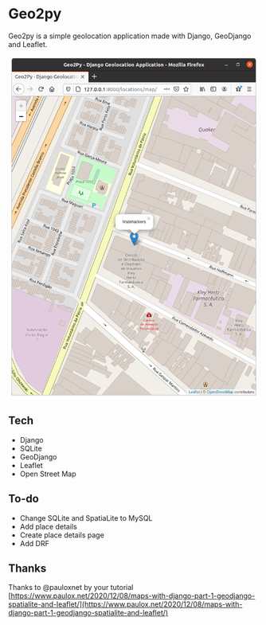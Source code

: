 # Geo2py
Geo2py is a simple geolocation application made with Django, GeoDjango  and Leaflet.

![screenshot](screenshot.png)

## Tech
- Django
- SQLite
- GeoDjango
- Leaflet
- Open Street Map

## To-do
- Change SQLite and SpatiaLite to MySQL
- Add place details
- Create place details page
- Add DRF


## Thanks
Thanks to @pauloxnet by your tutorial [https://www.paulox.net/2020/12/08/maps-with-django-part-1-geodjango-spatialite-and-leaflet/](https://www.paulox.net/2020/12/08/maps-with-django-part-1-geodjango-spatialite-and-leaflet/)
